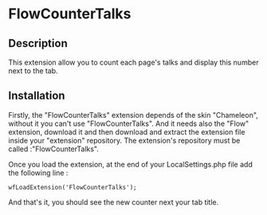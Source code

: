 # FlowCounterTalks

## Description 

This extension allow you to count each page's talks and display this number next to the tab. 
 
## Installation 

Firstly, the "FlowCounterTalks" extension depends of the skin "Chameleon", without it you can't use "FlowCounterTalks".
And it needs also the "Flow" extension, download it and then download and extract the extension file inside your "extension" repository. The extension's repository must be called :"FlowCounterTalks".

Once you load the extension, at the end of your LocalSettings.php file add the following line :

	wfLoadExtension('FlowCounterTalks');

And that's it, you should see the new counter next your tab title. 

	
	

